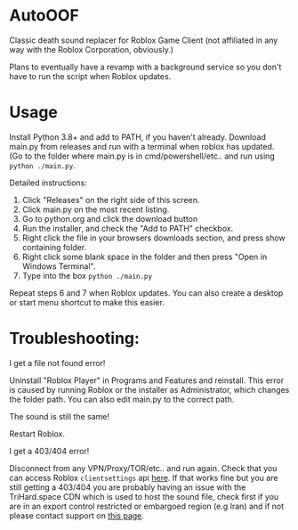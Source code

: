 # AutoOOF
Classic death sound replacer for Roblox Game Client (not affiliated in any way with the Roblox Corporation, obviously.)

Plans to eventually have a revamp with a background service so you don't have to run the script when Roblox updates.

# Usage

Install Python 3.8+ and add to PATH, if you haven't already.
Download main.py from releases and run with a terminal when roblox has updated. (Go to the folder where main.py is in cmd/powershell/etc.. and run using `python ./main.py`.

Detailed instructions:
1. Click "Releases" on the right side of this screen.
2. Click main.py on the most recent listing.
3. Go to python.org and click the download button
4. Run the installer, and check the "Add to PATH" checkbox.
5. Right click the file in your browsers downloads section, and press show containing folder.
6. Right click some blank space in the folder and then press "Open in Windows Terminal".
7. Type into the box `python ./main.py`

Repeat steps 6 and 7 when Roblox updates. You can also create a desktop or start menu shortcut to make this easier.

# Troubleshooting:

I get a file not found error!

Uninstall "Roblox Player" in Programs and Features and reinstall. This error is caused by running Roblox or the installer as Administrator, which changes the folder path. You can also edit main.py to the correct path.

The sound is still the same!

Restart Roblox.

I get a 403/404 error!

Disconnect from any VPN/Proxy/TOR/etc.. and run again. Check that you can access Roblox `clientsettings` api [here](https://clientsettings.roblox.com/v2/client-version/WindowsPlayer). If that works fine but you are still getting a 403/404 you are probably having an issue with the TriHard.space CDN which is used to host the sound file, check first if you are in an export control restricted or embargoed region (e.g Iran) and if not please contact support on [this page](https://trihard.space).
